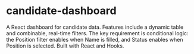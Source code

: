 # candidate-dashboard
A React dashboard for candidate data. Features include a dynamic table and combinable, real-time filters. The key requirement is conditional logic: the Position filter enables when Name is filled, and Status enables when Position is selected. Built with React and Hooks.
